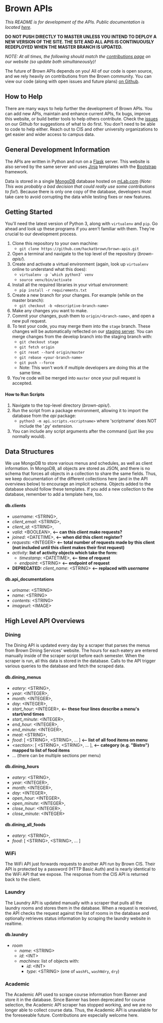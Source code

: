 Brown APIs
=====================

_This README is for development of the APIs. Public documentation is located [here](http://api.students.brown.edu)._

**DO NOT PUSH DIRECTLY TO MASTER UNLESS YOU INTEND TO DEPLOY A NEW VERSION OF THE SITE. THE SITE AND ALL APIS IS CONTINUOUSLY REDEPLOYED WHEN THE MASTER BRANCH IS UPDATED.**

_NOTE: At all times, the following should match the [contributions page](http://api.students.brown.edu/contribute) on our website (so update both simultaneously)!_

The future of Brown APIs depends on you! All of our code is open source, and we rely heavily on contributions from the Brown community. You can view our code (along with open issues and future plans) [on Github](https://github.com/hackatbrown/apis).

## How to Help

There are many ways to help further the development of Brown APIs. You can add new APIs, maintain and enhance current APIs, fix bugs, improve this website, or build better tools to help others contribute. Check the [issues](https://github.com/hackatbrown/apis/issues) on our Github for suggestions of what to do first. You don't need to be able to code to help either. Reach out to CIS and other university organizations to get easier and wider access to campus data.

## General Development Information

The APIs are written in Python and run on a [Flask](http://flask.pocoo.org) server. This website is also served by the same server and uses [Jinja](http://jinja.pocoo.org) templates with the [Bootstrap](http://getbootstrap.com) framework.

Data is stored in a single [MongoDB](https://docs.mongodb.com/getting-started/python/introduction/) database hosted on [mLab.com](https://mlab.com/) (_Note: This was probably a bad decision that could really use some contributions to fix!_). Because there is only one copy of the database, developers must take care to avoid corrupting the data while testing fixes or new features.

## Getting Started

You'll need the latest version of Python 3, along with `virtualenv` and `pip`. Go ahead and look up these programs if you aren't familiar with them. They're crucial to our development process.

1. Clone this repository to your own machine:
	- `git clone https://github.com/hackatbrown/brown-apis.git`
2. Open a terminal and navigate to the top level of the repository (_brown-apis/_).
3. Create and activate a virtual environment (again, look up `virtualenv` online to understand what this does):
	- ``virtualenv -p `which python3` venv``
	- `source venv/bin/activate`
4. Install all the required libraries in your virtual environment:
	- `pip install -r requirements.txt`
5. Create a new branch for your changes. For example (while on the master branch):
	- `git checkout -b <descriptive-branch-name>`
6. Make any changes you want to make.
7. Commit your changes, push them to `origin/<branch-name>`, and open a new pull request.
8. To test your code, you may merge them into the `stage` branch. These changes will be automatically reflected on our [staging server](http://brown-apis-staging.herokuapp.com/). You can merge changes from the develop branch into the staging branch with:
	- `git checkout stage`
	- `git fetch origin`
	- `git reset --hard origin/master`
	- `git rebase <your-branch-name>`
	- `git push --force`
	- Note: This won't work if multiple developers are doing this at the same time.
9. You're code will be merged into `master` once your pull request is accepted.

#### How to Run Scripts

1. Navigate to the top-level directory (_brown-apis/_).
2. Run the script from a package environment, allowing it to import the database from the _api_ package:
	- `python3 -m api.scripts.<scriptname>` where 'scriptname' does NOT include the '.py' extension.
3. You can include any script arguments after the command (just like you normally would).

## Data Structures

We use MongoDB to store various menus and schedules, as well as client information. In MongoDB, all objects are stored as JSON, and there is no schema that forces all objects in a collection to share the same fields. Thus, we keep documentation of the different collections here (and in the API overviews below) to encourage an implicit schema. Objects added to the database should follow these templates. If you add a new collection to the database, remember to add a template here, too.

#### db.clients ####

- *username*: &lt;STRING&gt;,
- *client_email*: &lt;STRING&gt;,
- *client_id*: &lt;STRING&gt;,
- *valid*: &lt;BOOLEAN&gt;, **<-- can this client make requests?**
- *joined*: &lt;DATETIME&gt;, **<-- when did this client register?**
- *requests*: &lt;INTEGER&gt; **<-- total number of requests made by this client (not included until this client makes their first request)**
- *activity*: **list of activity objects which take the form:**
	* _timestamp_: &lt;DATETIME&gt;, **<-- time of request**
	* _endpoint_: &lt;STRING&gt; **<-- endpoint of request**
- **DEPRECATED:** *client_name*: &lt;STRING&gt; **<-- replaced with _username_**

#### db.api_documentations ####
- *urlname*: &lt;STRING&gt;
- *name*: &lt;STRING&gt;
- *contents*: &lt;STRING&gt;
- *imageurl*: &lt;IMAGE&gt;


## High Level API Overviews

### Dining

The Dining API is updated every day by a scraper that parses the menus from Brown Dining Services' website. The hours for each eatery are entered manually inside of the scraper script before each semester. When the scraper is run, all this data is stored in the database. Calls to the API trigger various queries to the database and fetch the scraped data.

#### db.dining\_menus

- *eatery*: &lt;STRING&gt;,
- *year*: &lt;INTEGER&gt;,
- *month*: &lt;INTEGER&gt;,
- *day*: &lt;INTEGER&gt;,
- *start_hour*: &lt;INTEGER&gt;, 	**<-- these four lines describe a menu's start/end times**
- *start_minute*: &lt;INTEGER&gt;, 
- *end_hour*: &lt;INTEGER&gt;, 
- *end_minute*: &lt;INTEGER&gt;,
- *meal*: &lt;STRING&gt;,
- *food*: [ &lt;STRING&gt;, &lt;STRING&gt;, ... ]  **<-- list of all food items on menu**
- *&lt;section&gt;*: [ &lt;STRING&gt;, &lt;STRING&gt;, ... ],  **<-- category (e.g. "Bistro") mapped to list of food items**
- ... (there can be multiple sections per menu)

#### db.dining\_hours

- *eatery*: &lt;STRING&gt;,
- *year*: &lt;INTEGER&gt;,
- *month*: &lt;INTEGER&gt;,
- *day*: &lt;INTEGER&gt;,
- *open_hour*: &lt;INTEGER&gt;,
- *open_minute*: &lt;INTEGER&gt;, 
- *close_hour*: &lt;INTEGER&gt;, 
- *close_minute*: &lt;INTEGER&gt;

#### db.dining\_all\_foods

- *eatery*: &lt;STRING&gt;,
- *food*: [ &lt;STRING&gt;, &lt;STRING&gt;, ... ]

### WiFi

The WiFi API just forwards requests to another API run by Brown CIS. Their API is protected by a password (HTTP Basic Auth) and is nearly identical to the WiFi API that we expose. The response from the CIS API is returned back to the client.

### Laundry

The Laundry API is updated manually with a scraper that pulls all the laundry rooms and stores them in the database. When a request is received, the API checks the request against the list of rooms in the database and optionally retrieves status information by scraping the laundry website in realtime.

#### db.laundry
- *room*
    - *name*: &lt;STRING&gt;
    - *id*: &lt;INT&gt;
    - *machines*: list of objects with:
        - *id*: &lt;INT&gt;
        - *type*: &lt;STRING&gt; (one of `washFL`, `washNdry`, `dry`)

### Academic

The Academic API used to scrape course information from Banner and store it in the database. Since Banner has been deprecated for course selection, the Academic API scraper has stopped working, and we are no longer able to collect course data. Thus, the Academic API is unavailable for the foreseeable future. Contributions are especially welcome here.
